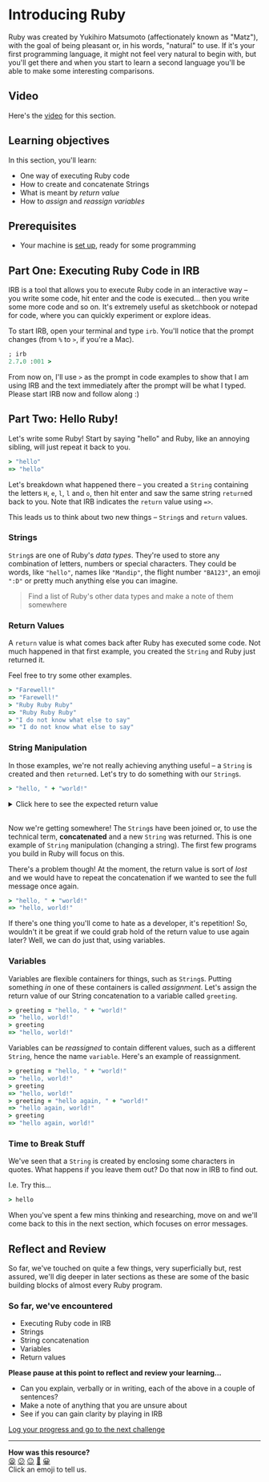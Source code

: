 # Introducing Ruby

Ruby was created by Yukihiro Matsumoto (affectionately known as "Matz"), with the goal of being pleasant or, in his words, "natural" to use. If it's your first programming language, it might not feel very natural to begin with, but you'll get there and when you start to learn a second language you'll be able to make some interesting comparisons.

## Video

Here's the [video](https://youtu.be/a5DeRQ2Hwks) for this section.

## Learning objectives

In this section, you'll learn:

- One way of executing Ruby code
- How to create and concatenate Strings
- What is meant by _return value_
- How to _assign_ and _reassign variables_

## Prerequisites

* Your machine is [set up](https://github.com/makersacademy/basic-programming#phase-zero-development-setup), ready for some programming

## Part One: Executing Ruby Code in IRB

IRB is a tool that allows you to execute Ruby code in an interactive way – you write some code, hit enter and the code is executed... then you write some more code and so on. It's extremely useful as sketchbook or notepad for code, where you can quickly experiment or explore ideas.

To start IRB, open your terminal and type `irb`.  You'll notice that the prompt changes (from `%` to `>`, if you're a Mac).

```ruby
; irb
2.7.0 :001 >
```

From now on, I'll use `>` as the prompt in code examples to show that I am using IRB and the text immediately after the prompt will be what I typed. Please start IRB now and follow along :)

## Part Two: Hello Ruby!

Let's write some Ruby! Start by saying "hello" and Ruby, like an annoying sibling, will just repeat it back to you.

```ruby
> "hello"
=> "hello"
```

Let's breakdown what happened there – you created a `String` containing the letters `H`, `e`, `l`, `l` and `o`, then hit enter and saw the same string `return`ed back to you. Note that IRB indicates the `return` value using `=>`.

This leads us to think about two new things – `String`s and `return` values.

### Strings

`String`s are one of Ruby's _data types_. They're used to store any combination of letters, numbers or special characters. They could be words, like `"hello"`, names like `"Mandip"`, the flight number `"BA123"`, an emoji `":D"` or pretty much anything else you can imagine.

> Find a list of Ruby's other data types and make a note of them somewhere
### Return Values

A `return` value is what comes back after Ruby has executed some code. Not much happened in that first example, you created the `String` and Ruby just returned it.

Feel free to try some other examples.

```ruby
> "Farewell!"
=> "Farewell!"
> "Ruby Ruby Ruby"
=> "Ruby Ruby Ruby"
> "I do not know what else to say"
=> "I do not know what else to say"
```

### String Manipulation

In those examples, we're not really achieving anything useful – a `String` is created and then `return`ed. Let's try to do something with our `String`s.

```ruby
> "hello, " + "world!"
```

<details>
  <summary>Click here to see the expected return value</summary>
  <code>
    => "hello, world!"
  </code>
</details>
<br>

Now we're getting somewhere! The `String`s have been joined or, to use the technical term, **concatenated** and a new `String` was returned. This is one example of `String` manipulation (changing a string). The first few programs you build in Ruby will focus on this.

There's a problem though! At the moment, the return value is sort of _lost_ and we would have to repeat the concatenation if we wanted to see the full message once again.

```ruby
> "hello, " + "world!"
=> "hello, world!"
```

If there's one thing you'll come to hate as a developer, it's repetition! So, wouldn't it be great if we could grab hold of the return value to use again later?  Well, we can do just that, using variables.

### Variables

Variables are flexible containers for things, such as `String`s. Putting something _in_ one of these containers is called _assignment_. Let's assign the return value of our String concatenation to a variable called `greeting`.

```ruby
> greeting = "hello, " + "world!"
=> "hello, world!"
> greeting
=> "hello, world!"
```

Variables can be _reassigned_ to contain different values, such as a different `String`, hence the name `variable`. Here's an example of reassignment.

```ruby
> greeting = "hello, " + "world!"
=> "hello, world!"
> greeting
=> "hello, world!"
> greeting = "hello again, " + "world!"
=> "hello again, world!"
> greeting
=> "hello again, world!"
```

### Time to Break Stuff

We've seen that a `String` is created by enclosing some characters in quotes. What happens if you leave them out? Do that now in IRB to find out.

I.e. Try this...

```ruby
> hello
```

When you've spent a few mins thinking and researching, move on and we'll come back to this in the next section, which focuses on error messages.
## Reflect and Review

So far, we've touched on quite a few things, very superficially but, rest assured, we'll dig deeper in later sections as these are some of the basic building blocks of almost every Ruby program.

### So far, we've encountered

- Executing Ruby code in IRB
- Strings
- String concatenation
- Variables
- Return values

**Please pause at this point to reflect and review your learning...**

- Can you explain, verbally or in writing, each of the above in a couple of sentences?
- Make a note of anything that you are unsure about
- See if you can gain clarity by playing in IRB


[Log your progress and go to the next challenge](https://makers-event-logger.herokuapp.com/?event=01_say_hello_to_ruby.md&redirect=chapter1/02_error_messages.md)

<!-- BEGIN GENERATED SECTION DO NOT EDIT -->

---

**How was this resource?**  
[😫](https://airtable.com/shrUJ3t7KLMqVRFKR?prefill_Repository=makersacademy/ruby_foundations&prefill_File=chapter1/01_say_hello_to_ruby.md&prefill_Sentiment=😫) [😕](https://airtable.com/shrUJ3t7KLMqVRFKR?prefill_Repository=makersacademy/ruby_foundations&prefill_File=chapter1/01_say_hello_to_ruby.md&prefill_Sentiment=😕) [😐](https://airtable.com/shrUJ3t7KLMqVRFKR?prefill_Repository=makersacademy/ruby_foundations&prefill_File=chapter1/01_say_hello_to_ruby.md&prefill_Sentiment=😐) [🙂](https://airtable.com/shrUJ3t7KLMqVRFKR?prefill_Repository=makersacademy/ruby_foundations&prefill_File=chapter1/01_say_hello_to_ruby.md&prefill_Sentiment=🙂) [😀](https://airtable.com/shrUJ3t7KLMqVRFKR?prefill_Repository=makersacademy/ruby_foundations&prefill_File=chapter1/01_say_hello_to_ruby.md&prefill_Sentiment=😀)  
Click an emoji to tell us.

<!-- END GENERATED SECTION DO NOT EDIT -->
